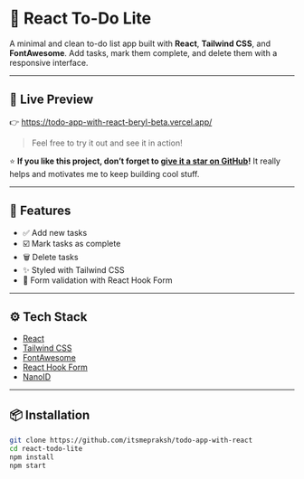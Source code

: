 # 📝 React To-Do Lite

A minimal and clean to-do list app built with **React**, **Tailwind CSS**, and **FontAwesome**. Add tasks, mark them complete, and delete them with a responsive interface.

---

## 🔗 Live Preview

👉  https://todo-app-with-react-beryl-beta.vercel.app/

> Feel free to try it out and see it in action!

⭐ **If you like this project, don’t forget to [give it a star on GitHub](https://github.com/itsmepraksh/todo-app-with-react)!** It really helps and motivates me to keep building cool stuff.

---

## 🚀 Features

- ✅ Add new tasks  
- ☑️ Mark tasks as complete  
- 🗑️ Delete tasks  
- ✨ Styled with Tailwind CSS  
- 🧠 Form validation with React Hook Form  

---

## ⚙️ Tech Stack

- [React](https://reactjs.org/)
- [Tailwind CSS](https://tailwindcss.com/)
- [FontAwesome](https://fontawesome.com/)
- [React Hook Form](https://react-hook-form.com/)
- [NanoID](https://github.com/ai/nanoid)

---

## 📦 Installation

```bash
git clone https://github.com/itsmepraksh/todo-app-with-react
cd react-todo-lite
npm install
npm start
